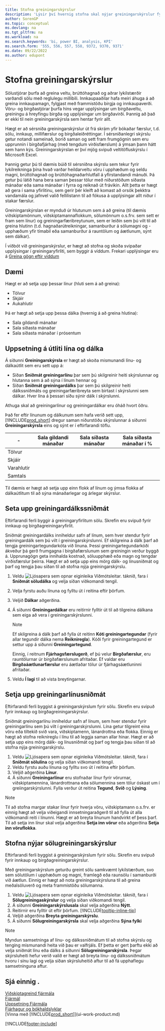 ```yaml
---
title: Stofna greiningarskýrslur
description: 'Lýsir því hvernig stofna skal nýjar greiningarskýrslur fyrir sölu, innkaup og birgðir og búa til greiningarsniðmát.'
author: SorenGP
ms.topic: conceptual
ms.devlang: na
ms.tgt_pltfrm: na
ms.workload: na
ms.search.keywords: 'bi, power BI, analysis, KPI'
ms.search.form: '555, 556, 557, 558, 9372, 9370, 9371'
ms.date: 09/22/2022
ms.author: edupont
---
```

# <a name="create-analysis-reports"></a>Stofna greiningarskýrslur

Sölustjórar þurfa að greina veltu, brúttóhagnað og aðrar lykilstærðir varðandi sölu með reglulegu millibili. Innkaupaaðilar hafa meiri áhuga á að greina innkaupamagn, fylgjast með frammistöðu birgja og innkaupaverði. Vöru- og birgðastjórar þurfa hins vegar upplýsingar um birgðaveltu, greiningu á hreyfingu birgða og upplýsingar um birgðavirði. Þannig að það er ekki til nein greiningarskýrsla sem hentar fyrir allt.

Hægt er að sérsníða greiningarskýrslur út frá skrám yfir bókaðar færslur, t.d. sölu, innkaup, millifærslur og birgðaleiðréttingar. Í sérsníðanlegri skýrslu getur notandi sameinað, borið saman og sett fram frumgögnin sem eru upprunnin í birgðafjárhag (með tengdum virðisfærslum) á ýmsan þann hátt sem hann kýs. Greiningarskýrslan er því mjög svipuð veltitöfluskýrslu í Microsoft Excel.  

Þannig getur þú til dæmis búið til sérsniðna skýrslu sem tekur fyrir lykilreikninga þína hvað varðar heildarveltu vöru í upphæðum og seldu magni, brúttóhagnað og brúttóhagnaðarhlutfall á yfirstandandi mánuði. Þá getur þú látið hana bera saman þessar tölur með niðurstöðum síðasta mánaðar eða sama mánaðar í fyrra og reiknað út frávikin. Allt þetta er hægt að gera í sama yfirlitinu, sem gerir þér kleift að komast að orsök þekktra vandamála og jafnvel valið fellilistann til að fókusa á upplýsingar allt niður í stakar færslur.  

Greiningarskýrslan er mynduð úr hlutunum sem á að greina (til dæmis viðskiptamönnum, viðskiptamannaflokkum, sölumönnum o.s.frv. sem sett er fram sem línur) og greiningarfæribreytunum, sem er leiðin sem þú vilt til að greina hlutinn (t.d. hagnaðarútreikningar, samanburður á sölumagni og -upphæðum yfir tímabil eða samanburður á rauntölum og áætlunum, sýnt sem dálkar). 

Í viðbót við greiningarskýrslur, er hægt að stofna og skoða svipaðar upplýsingar í greiningaryfirliti, sem byggir á víddum. Frekari upplýsingar eru á [Greina gögn eftir víddum](bi-how-analyze-data-dimension.md)

## <a name="example"></a>Dæmi

Hægt er að setja upp þessar línur (hluti sem á að greina):  

- Tölvur  
- Skjáir  
- Aukahlutir  

Þá er hægt að setja upp þessa dálka (hvernig á að greina hlutina):  

- Sala gildandi mánaðar  
- Sala síðasta mánaðar  
- Sala síðasta mánaðar í prósentum  

## <a name="setting-up-line-and-column-layouts"></a>Uppsetning á útliti lína og dálka

Á síðunni **Greiningarskýrsla** er hægt að skoða mismunandi línu- og dálkaútlit sem eru sett upp á:

* Síðan **Sniðmát greiningarlínu** þar sem þú skilgreinir heiti skýrslunnar og hlutanna sem á að sýna í línum hennar og
* Síðan **Sniðmát greiningardálks** þar sem þú skilgreinir heiti dálkssniðmáts og greiningarfæribreyta sem birtast í skýrslunni sem dálkar. Hver lína á þessari síðu sýnir dálk í skýrslunni. 

Athuga skal að greiningarlínur og greiningardálkar eru óháð hvort öðru.  

Það fer eftir línunum og dálkunum sem hafa verið sett upp, [!INCLUDE[prod_short](includes/prod_short.md)] dregur saman niðurstöðu skýrslunnar á síðunni **Greiningarskýrsla** eins og sýnt er í eftirfarandi töflu.  

|- |Sala gildandi mánaðar|Sala síðasta mánaðar|Sala síðasta mánaðar í %|  
|-|-|-|-|  
|Tölvur| | | |  
|Skjáir| | | |  
|Varahlutir| | | |  
|Samtals| | | |  

Til dæmis er hægt að setja upp einn flokk af línum og ýmsa flokka af dálkaútlitum til að sýna mánaðarlegar og árlegar skýrslur.

## <a name="set-up-analysis-column-templates"></a>Seta upp greiningardálkssniðmát

Eftirfarandi ferli byggir á greiningaryfirlitum sölu. Skrefin eru svipuð fyrir innkaup og birgðagreiningaryfirlit.

Sniðmát greiningardálks inniheldur safn af línum, sem hver stendur fyrir greiningardálk sem þú vilt í greiningarskýrslunni. Ef skilgreina á dálk þarf að tengja greiningartegundarkóta við línuna. Þessi greiningartegundarkóði ákveður þá gerð frumgagna í birgðafærslunum sem greiningin verður byggð á. Upprunagögn geta innihalda kostnað, söluupphæð eða magn og tengdar virðisfærslur þeirra. Hægt er að setja upp eins mörg dálk- og línusniðmát og þarf og tengja þau síðan til að stofna nýja greiningarskýrslu.    

1. Veldu ![Ljósapera sem opnar eiginleika Viðmótsleitar.](media/ui-search/search_small.png "Segðu mér hvað þú vilt gera") táknið, fara í **Sniðmát söludálka** og velja síðan viðkomandi tengil.  
2. Velja fyrstu auðu línuna og fylltu út í reitina eftir þörfum.
3. Veljið **Dálkar** aðgerðina.  
4. Á síðunni **Greiningardálkar** eru reitirnir fylltir út til að tilgreina dálkana sem eiga að vera í greiningarskýrslunni.  

    > [!NOTE]  
    > Ef skilgreina á dálk þarf að fylla út reitinn  **Kóti greiningartegundar** (fyrir allar tegundir dálka nema **Reikniregla**). Kóði fyrir greiningartegund er settur upp á síðunni **Greiningartegund**.  
    
    Einnig, í reitnum **Fjárhagsfærslugerð**, ef þú velur **Birgðafærslur**, eru rauntölurnar úr birgðafærslunum afritaðar. Ef valdar eru **Birgðaáætlunarfærslur** eru áætlaðar tölur úr fjárhagsáætluninni afritaðar.  
5. Veldu **Í lagi** til að vista breytingarnar.  

## <a name="set-up-analysis-line-templates"></a>Setja upp greiningarlínusniðmát

Eftirfarandi ferli byggist á greiningarskýrslum fyrir sölu. Skrefin eru svipuð fyrir innkaup og birgðagreiningarskýrslur.

Sniðmát greiningarlínu inniheldur safn af línum, sem hver stendur fyrir greiningarlínu sem þú vilt í greiningarskýrslunni. Lína getur tilgreint eina vöru eða tiltekið svið vara, viðskiptamenn, lánardrottna eða flokka. Einnig er hægt að stofna reiknireglu í línu til að leggja saman allar hinar. Hægt er að setja upp eins mörg dálk- og línusniðmát og þarf og tengja þau síðan til að stofna nýja greiningarskýrslu.   

1. Veldu ![Ljósapera sem opnar eiginleika Viðmótsleitar.](media/ui-search/search_small.png "Segðu mér hvað þú vilt gera") táknið, fara í **Sniðmát sölulína** og velja síðan viðkomandi tengil.  
2. Veldu fyrstu auðu línuna og fylltu svo út í reitina eftir þörfum.
3. Veljið aðgerðina **Línur**.  
4. Á síðunni **Greiningarlínur** eru stofnaðar línur fyrir vörurnar, viðskiptamennina, lánardrottnana eða sölumennina sem tölur óskast um í greiingarskýrslunni. Fylla verður út reitina **Tegund**, **Svið** og **Lýsing**.  

> [!NOTE]  
> Til að stofna margar stakar línur fyrir hverja vöru, viðskiptamann o.s.frv. er einnig hægt að velja viðeigandi innsetningaraðgerð til að fylla út alla viðkomandi reiti í línunni. Hægt er að breyta línunum handvirkt ef þess þarf. Til að setja inn línur skal velja aðgerðina **Setja inn vörur** eða aðgerðina **Setja inn vöruflokka**.  

## <a name="create-a-new-sales-analysis-report"></a>Stofna nýjar sölugreiningarskýrslur

Eftirfarandi ferli byggist á greiningarskýrslum fyrir sölu. Skrefin eru svipuð fyrir innkaup og birgðagreiningarskýrslur.

Með greiningarskýrslum geturðu greint sölu samkvæmt lykilstærðum, svo sem sölutölum í upphæðum og magni, framlegð eða raunsölu í samanburði við áætlun. Einnig er hægt að nota greiningarskýrsluna til að greina meðalsöluverð og meta frammistöðu sölumanna.  

1. Veldu ![Ljósapera sem opnar eiginleika Viðmótsleitar.](media/ui-search/search_small.png "Segðu mér hvað þú vilt gera") táknið, fara í **Sölugreiningaskýrslur** og velja síðan viðkomandi tengil.  
2. Á síðunni **Greiningarskýrslusala** skal velja aðgerðina **Nýtt**.
3. Reitirnir eru fylltir út eftir þörfum. [!INCLUDE[tooltip-inline-tip](includes/tooltip-inline-tip_md.md)]
4. Veljið aðgerðina **Breyta greiningarskýrslu**.
5. Á síðunni **Sölugreiningarskýrsla** skal velja aðgerðina **Sýna fylki**  

> [!NOTE]  
> Myndun samsetninga af línu- og dálkssniðmátum til að stofna skýrslu og tenging mismunandi heita við þau er valfrjáls. Ef þetta er gert þarftu ekki að velja sniðmát línu eða dálks á síðunni **Sölugreiningarskýrsla**. Þegar skýrsluheiti hefur verið valið er hægt að breyta línu- og dálkssniðmátum hvoru í sínu lagi og velja síðan skýrsluheitið aftur til að fá upphaflegu samsetninguna aftur.

## <a name="see-also"></a>Sjá einnig .

[Viðskiptagreind fjármála](bi.md)  
[Fjármál](finance.md)  
[Uppsetning Fjármála](finance-setup-finance.md)  
[Fjárhagur og bókhaldslyklar](finance-general-ledger.md)  
[Vinna með [!INCLUDE[prod_short](includes/prod_short.md)]](ui-work-product.md)  

[!INCLUDE[footer-include](includes/footer-banner.md)]
